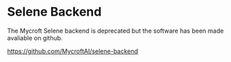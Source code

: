 # Selene Backend
The Mycroft Selene backend is deprecated but the software has been made avaliable on github.

https://github.com/MycroftAI/selene-backend
